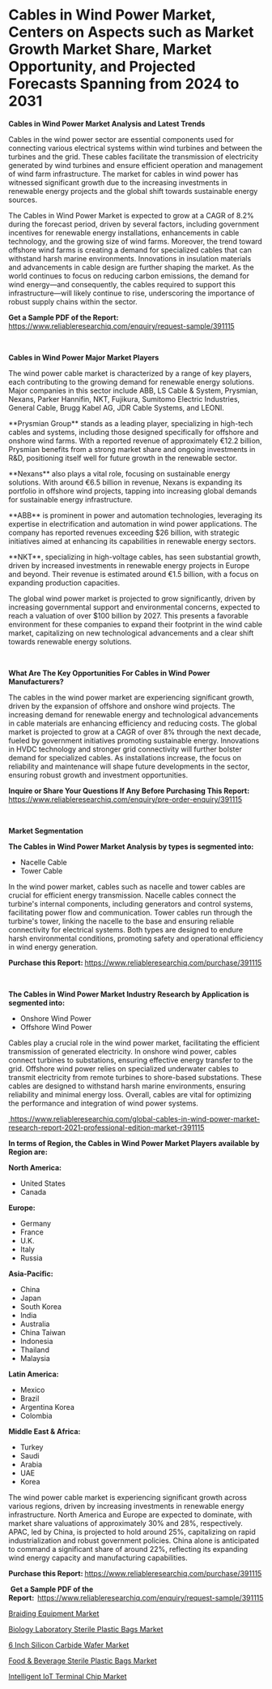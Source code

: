 <p><h1>Cables in Wind Power Market, Centers on Aspects such as Market Growth Market Share, Market Opportunity, and Projected Forecasts Spanning from 2024 to 2031</h1></p><p><strong>Cables in Wind Power Market Analysis and Latest Trends</strong></p>
<p><p>Cables in the wind power sector are essential components used for connecting various electrical systems within wind turbines and between the turbines and the grid. These cables facilitate the transmission of electricity generated by wind turbines and ensure efficient operation and management of wind farm infrastructure. The market for cables in wind power has witnessed significant growth due to the increasing investments in renewable energy projects and the global shift towards sustainable energy sources.</p><p>The Cables in Wind Power Market is expected to grow at a CAGR of 8.2% during the forecast period, driven by several factors, including government incentives for renewable energy installations, enhancements in cable technology, and the growing size of wind farms. Moreover, the trend toward offshore wind farms is creating a demand for specialized cables that can withstand harsh marine environments. Innovations in insulation materials and advancements in cable design are further shaping the market. As the world continues to focus on reducing carbon emissions, the demand for wind energy—and consequently, the cables required to support this infrastructure—will likely continue to rise, underscoring the importance of robust supply chains within the sector.</p></p>
<p><strong>Get a Sample PDF of the Report:&nbsp;</strong> <a href="https://www.reliableresearchiq.com/enquiry/request-sample/391115?utm_campaign=1106&utm_medium=2&utm_source=Github&utm_content=ia&utm_term=26102024&utm_id=cables-in-wind-power">https://www.reliableresearchiq.com/enquiry/request-sample/391115</a></p>
<p>&nbsp;</p>
<p><strong>Cables in Wind Power Major Market Players</strong></p>
<p><p>The wind power cable market is characterized by a range of key players, each contributing to the growing demand for renewable energy solutions. Major companies in this sector include ABB, LS Cable & System, Prysmian, Nexans, Parker Hannifin, NKT, Fujikura, Sumitomo Electric Industries, General Cable, Brugg Kabel AG, JDR Cable Systems, and LEONI.</p><p>**Prysmian Group** stands as a leading player, specializing in high-tech cables and systems, including those designed specifically for offshore and onshore wind farms. With a reported revenue of approximately €12.2 billion, Prysmian benefits from a strong market share and ongoing investments in R&D, positioning itself well for future growth in the renewable sector.</p><p>**Nexans** also plays a vital role, focusing on sustainable energy solutions. With around €6.5 billion in revenue, Nexans is expanding its portfolio in offshore wind projects, tapping into increasing global demands for sustainable energy infrastructure.</p><p>**ABB** is prominent in power and automation technologies, leveraging its expertise in electrification and automation in wind power applications. The company has reported revenues exceeding $26 billion, with strategic initiatives aimed at enhancing its capabilities in renewable energy sectors.</p><p>**NKT**, specializing in high-voltage cables, has seen substantial growth, driven by increased investments in renewable energy projects in Europe and beyond. Their revenue is estimated around €1.5 billion, with a focus on expanding production capacities.</p><p>The global wind power market is projected to grow significantly, driven by increasing governmental support and environmental concerns, expected to reach a valuation of over $100 billion by 2027. This presents a favorable environment for these companies to expand their footprint in the wind cable market, capitalizing on new technological advancements and a clear shift towards renewable energy solutions.</p></p>
<p>&nbsp;</p>
<p><strong>What Are The Key Opportunities For Cables in Wind Power Manufacturers?</strong></p>
<p><p>The cables in the wind power market are experiencing significant growth, driven by the expansion of offshore and onshore wind projects. The increasing demand for renewable energy and technological advancements in cable materials are enhancing efficiency and reducing costs. The global market is projected to grow at a CAGR of over 8% through the next decade, fueled by government initiatives promoting sustainable energy. Innovations in HVDC technology and stronger grid connectivity will further bolster demand for specialized cables. As installations increase, the focus on reliability and maintenance will shape future developments in the sector, ensuring robust growth and investment opportunities.</p></p>
<p><strong>Inquire or Share Your Questions If Any Before Purchasing This Report:</strong> <a href="https://www.reliableresearchiq.com/enquiry/pre-order-enquiry/391115?utm_campaign=1106&utm_medium=2&utm_source=Github&utm_content=ia&utm_term=26102024&utm_id=cables-in-wind-power">https://www.reliableresearchiq.com/enquiry/pre-order-enquiry/391115</a></p>
<p>&nbsp;</p>
<p><strong>Market Segmentation</strong></p>
<p><strong>The Cables in Wind Power Market Analysis by types is segmented into:</strong></p>
<p><ul><li>Nacelle Cable</li><li>Tower Cable</li></ul></p>
<p><p>In the wind power market, cables such as nacelle and tower cables are crucial for efficient energy transmission. Nacelle cables connect the turbine's internal components, including generators and control systems, facilitating power flow and communication. Tower cables run through the turbine's tower, linking the nacelle to the base and ensuring reliable connectivity for electrical systems. Both types are designed to endure harsh environmental conditions, promoting safety and operational efficiency in wind energy generation.</p></p>
<p><strong>Purchase this Report:&nbsp;</strong><a href="https://www.reliableresearchiq.com/purchase/391115?utm_campaign=1106&utm_medium=2&utm_source=Github&utm_content=ia&utm_term=26102024&utm_id=cables-in-wind-power">https://www.reliableresearchiq.com/purchase/391115</a></p>
<p>&nbsp;</p>
<p><strong>The Cables in Wind Power Market Industry Research by Application is segmented into:</strong></p>
<p><ul><li>Onshore Wind Power</li><li>Offshore Wind Power</li></ul></p>
<p><p>Cables play a crucial role in the wind power market, facilitating the efficient transmission of generated electricity. In onshore wind power, cables connect turbines to substations, ensuring effective energy transfer to the grid. Offshore wind power relies on specialized underwater cables to transmit electricity from remote turbines to shore-based substations. These cables are designed to withstand harsh marine environments, ensuring reliability and minimal energy loss. Overall, cables are vital for optimizing the performance and integration of wind power systems.</p></p>
<p><a href="https://www.reliableresearchiq.com/global-cables-in-wind-power-market-research-report-2021-professional-edition-market-r391115?utm_campaign=1106&utm_medium=2&utm_source=Github&utm_content=ia&utm_term=26102024&utm_id=cables-in-wind-power">&nbsp;https://www.reliableresearchiq.com/global-cables-in-wind-power-market-research-report-2021-professional-edition-market-r391115</a></p>
<p><strong>In terms of Region, the Cables in Wind Power Market Players available by Region are:</strong></p>
<p>
    <p> <strong> North America: </strong>
        <ul>
            <li>United States</li>
            <li>Canada</li>
        </ul>
        </p> 
    <p> <strong> Europe: </strong>
        <ul>
            <li>Germany</li>
            <li>France</li>
            <li>U.K.</li>
            <li>Italy</li>
            <li>Russia</li>
        </ul>
        </p> 
    <p> <strong> Asia-Pacific: </strong>
        <ul>
            <li>China</li>
            <li>Japan</li>
            <li>South Korea</li>
            <li>India</li>
            <li>Australia</li>
            <li>China Taiwan</li>
            <li>Indonesia</li>
            <li>Thailand</li>
            <li>Malaysia</li>
        </ul>
        </p> 
    <p> <strong> Latin America: </strong>
        <ul>
            <li>Mexico</li>
            <li>Brazil</li>
            <li>Argentina Korea</li>
            <li>Colombia</li>
        </ul>
        </p> 
    <p> <strong> Middle East & Africa: </strong>
        <ul>
            <li>Turkey</li>
            <li>Saudi</li>
            <li>Arabia</li>
            <li>UAE</li>
            <li>Korea</li>
        </ul>
    </p>
    </p>
<p><p>The wind power cable market is experiencing significant growth across various regions, driven by increasing investments in renewable energy infrastructure. North America and Europe are expected to dominate, with market share valuations of approximately 30% and 28%, respectively. APAC, led by China, is projected to hold around 25%, capitalizing on rapid industrialization and robust government policies. China alone is anticipated to command a significant share of around 22%, reflecting its expanding wind energy capacity and manufacturing capabilities.</p></p>
<p><strong>Purchase this Report: </strong><a href="https://www.reliableresearchiq.com/purchase/391115?utm_campaign=1106&utm_medium=2&utm_source=Github&utm_content=ia&utm_term=26102024&utm_id=cables-in-wind-power">https://www.reliableresearchiq.com/purchase/391115</a></p>
<p>&nbsp;<strong>Get a Sample PDF of the Report:&nbsp;&nbsp;</strong><a href="https://www.reliableresearchiq.com/enquiry/request-sample/391115?utm_campaign=1106&utm_medium=2&utm_source=Github&utm_content=ia&utm_term=26102024&utm_id=cables-in-wind-power">https://www.reliableresearchiq.com/enquiry/request-sample/391115</a></p>
<p><strong></strong></p>
<p><p><a href="https://issuu.com/reportprime-2/docs/braiding-equipment-market-size-2030_96294068d625fa?utm_campaign=1106&utm_medium=2&utm_source=Github&utm_content=ia&utm_term=26102024&utm_id=cables-in-wind-power">Braiding Equipment Market</a></p><p><a href="https://github.com/hentonwytandusyl0/Market-Research-Report-List-1/blob/main/biology-laboratory-sterile-plastic-bags-market.md?utm_campaign=1106&utm_medium=2&utm_source=Github&utm_content=ia&utm_term=26102024&utm_id=cables-in-wind-power">Biology Laboratory Sterile Plastic Bags Market</a></p><p><a href="https://www.linkedin.com/pulse/global-6-inch-silicon-carbide-wafer-market-sector2024-2031-r4vbf?utm_campaign=1106&utm_medium=2&utm_source=Github&utm_content=ia&utm_term=26102024&utm_id=cables-in-wind-power">6 Inch Silicon Carbide Wafer Market</a></p><p><a href="https://github.com/fratgqppizur/Market-Research-Report-List-1/blob/main/food-beverage-sterile-plastic-bags-market.md?utm_campaign=1106&utm_medium=2&utm_source=Github&utm_content=ia&utm_term=26102024&utm_id=cables-in-wind-power">Food & Beverage Sterile Plastic Bags Market</a></p><p><a href="https://www.linkedin.com/pulse/strategic-roadmap-success-global-intelligent-iot-terminal-chip-tfevf?utm_campaign=1106&utm_medium=2&utm_source=Github&utm_content=ia&utm_term=26102024&utm_id=cables-in-wind-power">Intelligent IoT Terminal Chip Market</a></p></p>